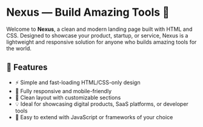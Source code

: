 # Nexus — Build Amazing Tools 🚀

Welcome to **Nexus**, a clean and modern landing page built with HTML and CSS. Designed to showcase your product, startup, or service, Nexus is a lightweight and responsive solution for anyone who builds amazing tools for the world.

## 🌟 Features

- ⚡ Simple and fast-loading HTML/CSS-only design
- 📱 Fully responsive and mobile-friendly
- 🎨 Clean layout with customizable sections
- 💡 Ideal for showcasing digital products, SaaS platforms, or developer tools
- 🧩 Easy to extend with JavaScript or frameworks of your choice

